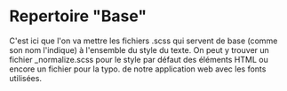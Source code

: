 # Repertoire "Base"

C'est ici que l'on va mettre les fichiers .scss qui servent de base (comme son nom l'indique) à l'ensemble du style du texte. 
On peut y trouver un fichier _normalize.scss pour le style par défaut des éléments HTML ou encore un fichier pour la typo. de notre application web avec les fonts utilisées.